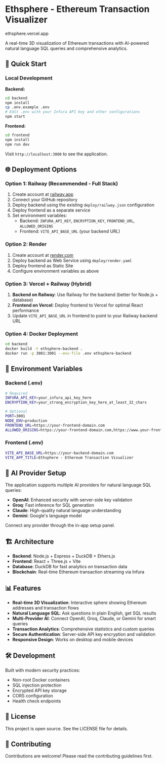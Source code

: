 # Ethsphere - Ethereum Transaction Visualizer

ethsphere.vercel.app

A real-time 3D visualization of Ethereum transactions with AI-powered natural language SQL queries and comprehensive analytics.

## 🚀 Quick Start

### Local Development

**Backend:**
```bash
cd backend
npm install
cp .env.example .env
# Edit .env with your Infura API key and other configurations
npm start
```

**Frontend:**
```bash
cd frontend
npm install
npm run dev
```

Visit `http://localhost:3000` to see the application.

## 🌐 Deployment Options

### Option 1: Railway (Recommended - Full Stack)
1. Create account at [railway.app](https://railway.app)
2. Connect your GitHub repository
3. Deploy backend using the existing `deploy/railway.json` configuration
4. Deploy frontend as a separate service
5. Set environment variables:
   - Backend: `INFURA_API_KEY`, `ENCRYPTION_KEY`, `FRONTEND_URL`, `ALLOWED_ORIGINS`
   - Frontend: `VITE_API_BASE_URL` (your backend URL)

### Option 2: Render
1. Create account at [render.com](https://render.com)
2. Deploy backend as Web Service using `deploy/render.yaml`
3. Deploy frontend as Static Site
4. Configure environment variables as above

### Option 3: Vercel + Railway (Hybrid)
1. **Backend on Railway**: Use Railway for the backend (better for Node.js + database)
2. **Frontend on Vercel**: Deploy frontend to Vercel for optimal React performance
3. Update `VITE_API_BASE_URL` in frontend to point to your Railway backend URL

### Option 4: Docker Deployment
```bash
cd backend
docker build -t ethsphere-backend .
docker run -p 3001:3001 --env-file .env ethsphere-backend
```

## 🔧 Environment Variables

### Backend (.env)
```bash
# Required
INFURA_API_KEY=your_infura_api_key_here
ENCRYPTION_KEY=your_strong_encryption_key_here_at_least_32_chars

# Optional
PORT=3001
NODE_ENV=production
FRONTEND_URL=https://your-frontend-domain.com
ALLOWED_ORIGINS=https://your-frontend-domain.com,https://www.your-frontend-domain.com
```

### Frontend (.env)
```bash
VITE_API_BASE_URL=https://your-backend-domain.com
VITE_APP_TITLE=Ethsphere - Ethereum Transaction Visualizer
```

## 🔐 AI Provider Setup

The application supports multiple AI providers for natural language SQL queries:
- **OpenAI**: Enhanced security with server-side key validation
- **Groq**: Fast inference for SQL generation
- **Claude**: High-quality natural language understanding
- **Gemini**: Google's language model

Connect any provider through the in-app setup panel.

## 🏗️ Architecture

- **Backend**: Node.js + Express + DuckDB + Ethers.js
- **Frontend**: React + Three.js + Vite
- **Database**: DuckDB for fast analytics on transaction data
- **Blockchain**: Real-time Ethereum transaction streaming via Infura

## 📊 Features

- **Real-time 3D Visualization**: Interactive sphere showing Ethereum addresses and transaction flows
- **Natural Language SQL**: Ask questions in plain English, get SQL results
- **Multi-Provider AI**: Connect OpenAI, Groq, Claude, or Gemini for smart queries
- **Transaction Analytics**: Comprehensive statistics and custom queries
- **Secure Authentication**: Server-side API key encryption and validation
- **Responsive Design**: Works on desktop and mobile devices

## 🛠️ Development

Built with modern security practices:
- Non-root Docker containers
- SQL injection protection
- Encrypted API key storage
- CORS configuration
- Health check endpoints

## 📝 License

This project is open source. See the LICENSE file for details.

## 🤝 Contributing

Contributions are welcome! Please read the contributing guidelines first.
